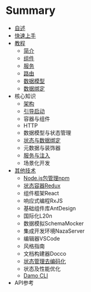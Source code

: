 # Summary

* [自述](README.md)
* [快速上手](chapter1.md)
* [教程](教程.md)
  * [简介](简介.md)
  * [组件](zu-jian.md)
  * [服务](fu-wu.md)
  * [路由](lu-you.md)
  * [数据模型](数据调用.md)
  * [数据绑定](shu-ju-bang-ding.md)
* 核心知识
  * [架构](jia-gou.md)
  * [引导启动](yin-dao-qi-dong.md)
  * 容器与组件
  * HTTP
  * 数据模型与状态管理
  * [状态与数据绑定](状态与数据绑定.md)
  * 元数据与装饰器
  * [服务与注入](服务与注入.md)
  * 场景化开发
* [其他技术](其他技术.md)
  * [Node.js包管理npm](其他技术/nodejsbao-guan-li-npm.md)
  * [状态容器Redux](其他技术/zhuang-tai-rong-qi-redux.md)
  * 组件框架React
  * 响应式编程RxJS
  * 基础组件库AntDesign
  * 国际化L20n
  * 数据模拟SchemaMocker
  * 集成开发环境NazaServer
  * 编辑器VSCode
  * 风格指南
  * 文档构建器Docco
  * [状态管理去编码化](其他技术/zhuang-tai-guan-li-qu-bian-ma-hua.md)
  * 状态及性能优化
  * [Damo CLI](其他技术/damo-cli.md)
* API参考

